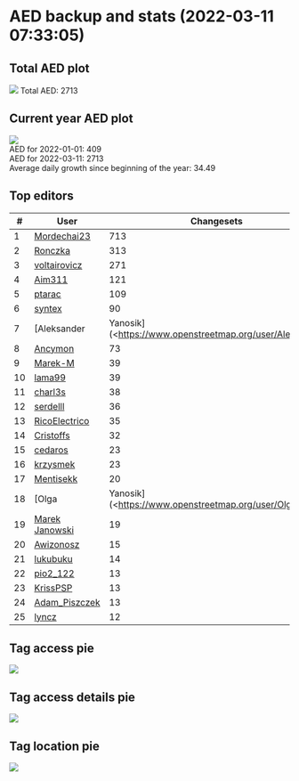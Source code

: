 # AED backup and stats (2022-03-11 07:33:05)


## Total AED plot
![](report_data/total_aed.png)
Total AED: 2713

## Current year AED plot
![](report_data/current_year_aed.png)\
AED for 2022-01-01: 409\
AED for 2022-03-11: 2713\
Average daily growth since beginning of the year: 34.49

## Top editors
| # | User | Changesets |
| ------------- | ------------- | ------------- |
| 1 | [Mordechai23](<https://www.openstreetmap.org/user/Mordechai23>) | 713 |
| 2 | [Ronczka](<https://www.openstreetmap.org/user/Ronczka>) | 313 |
| 3 | [voltairovicz](<https://www.openstreetmap.org/user/voltairovicz>) | 271 |
| 4 | [Aim311](<https://www.openstreetmap.org/user/Aim311>) | 121 |
| 5 | [ptarac](<https://www.openstreetmap.org/user/ptarac>) | 109 |
| 6 | [syntex](<https://www.openstreetmap.org/user/syntex>) | 90 |
| 7 | [Aleksander|Yanosik](<https://www.openstreetmap.org/user/Aleksander|Yanosik>) | 80 |
| 8 | [Ancymon](<https://www.openstreetmap.org/user/Ancymon>) | 73 |
| 9 | [Marek-M](<https://www.openstreetmap.org/user/Marek-M>) | 39 |
| 10 | [lama99](<https://www.openstreetmap.org/user/lama99>) | 39 |
| 11 | [charl3s](<https://www.openstreetmap.org/user/charl3s>) | 38 |
| 12 | [serdelll](<https://www.openstreetmap.org/user/serdelll>) | 36 |
| 13 | [RicoElectrico](<https://www.openstreetmap.org/user/RicoElectrico>) | 35 |
| 14 | [Cristoffs](<https://www.openstreetmap.org/user/Cristoffs>) | 32 |
| 15 | [cedaros](<https://www.openstreetmap.org/user/cedaros>) | 23 |
| 16 | [krzysmek](<https://www.openstreetmap.org/user/krzysmek>) | 23 |
| 17 | [Mentisekk](<https://www.openstreetmap.org/user/Mentisekk>) | 20 |
| 18 | [Olga | Yanosik](<https://www.openstreetmap.org/user/Olga | Yanosik>) | 20 |
| 19 | [Marek Janowski](<https://www.openstreetmap.org/user/Marek Janowski>) | 19 |
| 20 | [Awizonosz](<https://www.openstreetmap.org/user/Awizonosz>) | 15 |
| 21 | [lukubuku](<https://www.openstreetmap.org/user/lukubuku>) | 14 |
| 22 | [pio2_122](<https://www.openstreetmap.org/user/pio2_122>) | 13 |
| 23 | [KrissPSP](<https://www.openstreetmap.org/user/KrissPSP>) | 13 |
| 24 | [Adam_Piszczek](<https://www.openstreetmap.org/user/Adam_Piszczek>) | 13 |
| 25 | [lyncz](<https://www.openstreetmap.org/user/lyncz>) | 12 |

## Tag access pie
![](report_data/tag_access.png)

## Tag access details pie
![](report_data/tag_access_details.png)

## Tag location pie
![](report_data/tag_location.png)
